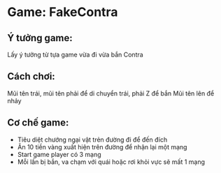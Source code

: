 # Game: FakeContra
## Ý tưởng game: 
Lấy ý tưởng từ tựa game vừa đi vừa bắn Contra
## Cách chơi:
Mũi tên trái, mũi tên phải để di chuyển trái, phải
Z để bắn
Mũi tên lên để nhảy
## Cơ chế game:
- Tiêu diệt chướng ngại vật trẻn đường đi để đến đích
- Ăn 10 tiền vàng xuất hiện trên đường để nhận lại một mạng
- Start game player có 3 mạng
- Mỗi lần bị bắn, va chạm với quái hoặc rơi khỏi vực sẽ mất 1 mạng
